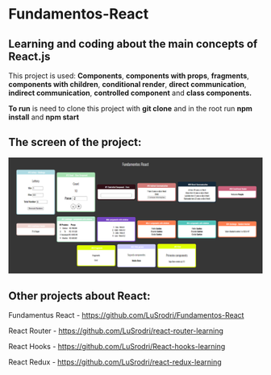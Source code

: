 # Fundamentos-React

<h2>Learning and coding about the main concepts of React.js</h2>

<p>This project is used: <strong>Components</strong>, <strong>components with props</strong>, <strong>fragments</strong>, <strong>components with children</strong>, <strong>conditional render</strong>, <strong>direct communication</strong>, <strong>indirect communication</strong>, <strong>controlled component</strong> and <strong>class components.</strong> </p>

<p><strong>To run</strong> is need to clone this project with <strong>git clone</strong> and in the root run <strong>npm install</strong> and <strong>npm start</strong> </p>

<h2>The screen of the project:</h2>

<img src="./result.png">



<h2>Other projects about React:</h2>

Fundamentus React - https://github.com/LuSrodri/Fundamentos-React

React Router - https://github.com/LuSrodri/react-router-learning

React Hooks - https://github.com/LuSrodri/React-hooks-learning

React Redux - https://github.com/LuSrodri/react-redux-learning
